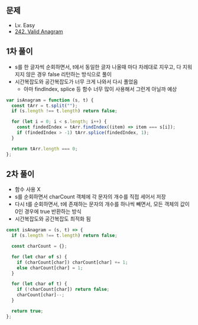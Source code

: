 ## 문제

- Lv. Easy
- [242. Valid Anagram](https://leetcode.com/problems/valid-anagram/submissions/?envType=study-plan-v2&envId=top-interview-150)

## 1차 풀이

- s를 한 글자씩 순회하면서, t에서 동일한 글자 나올때 마다 차례대로 지우고, 다 지워지지 않은 경우 false 리턴하는 방식으로 풀이
- 시간복잡도와 공간복잡도가 너무 크게 나와서 다시 풀었음
  - 아마 findIndex, splice 등 함수 너무 많이 사용해서 그런게 아닐까 예상

```js
var isAnagram = function (s, t) {
  const tArr = t.split("");
  if (s.length !== t.length) return false;

  for (let i = 0; i < s.length; i++) {
    const findedIndex = tArr.findIndex((item) => item === s[i]);
    if (findedIndex > -1) tArr.splice(findedIndex, 1);
  }

  return tArr.length === 0;
};
```

## 2차 풀이

- 함수 사용 X
- s를 순회하면서 charCount 객체에 각 문자의 개수를 직접 세어서 저장
- 다시 t를 순회하면서, t에 존재하는 문자의 개수를 하나씩 빼면서, 모든 객체의 값이 0인 경우에 true 반환하는 방식
- 시간복잡도와 공간복잡도 최적화 됨

```js
const isAnagram = (s, t) => {
  if (s.length !== t.length) return false;

  const charCount = {};

  for (let char of s) {
    if (charCount[char]) charCount[char] += 1;
    else charCount[char] = 1;
  }

  for (let char of t) {
    if (!charCount[char]) return false;
    charCount[char]--;
  }

  return true;
};
```
